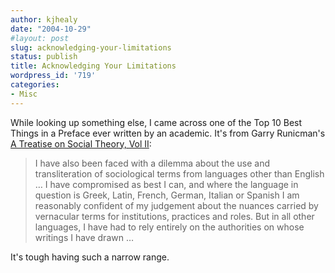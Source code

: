 ```yaml
---
author: kjhealy
date: "2004-10-29"
#layout: post
slug: acknowledging-your-limitations
status: publish
title: Acknowledging Your Limitations
wordpress_id: '719'
categories:
- Misc
---
```


While looking up something else, I came across one of the Top 10 Best Things in a Preface ever written by an academic. It's from Garry Runicman's [A Treatise on Social Theory, Vol II](http://www.amazon.com/exec/obidos/ASIN/0521369835/kieranhealysw-20/ref=nosim/):

> I have also been faced with a dilemma about the use and transliteration of sociological terms from languages other than English … I have compromised as best I can, and where the language in question is Greek, Latin, French, German, Italian or Spanish I am reasonably confident of my judgement about the nuances carried by vernacular terms for institutions, practices and roles. But in all other languages, I have had to rely entirely on the authorities on whose writings I have drawn …

It's tough having such a narrow range.
